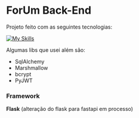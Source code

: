 # ForUm Back-End

Projeto feito com as seguintes tecnologias:

[![My Skills](https://skillicons.dev/icons?i=python,fastapi,postgres,docker)](https://skillicons.dev)

Algumas libs que usei além são:

- SqlAlchemy
- Marshmallow
- bcrypt
- PyJWT

### Framework
**Flask** (alteração do flask para fastapi em processo)
